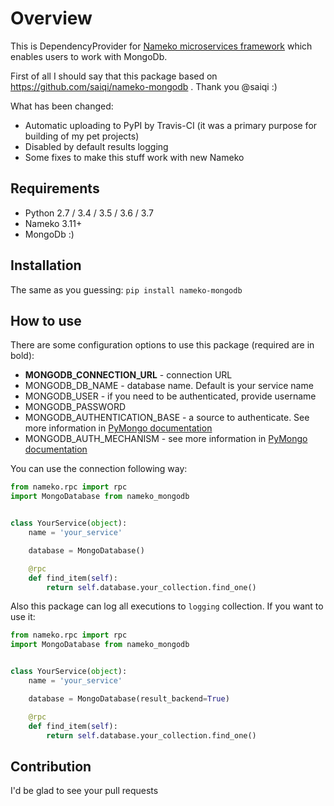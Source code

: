 # Overview

This is DependencyProvider for [Nameko microservices framework](https://www.nameko.io) which
enables users to work with MongoDb.

First of all I should say that this package based on https://github.com/saiqi/nameko-mongodb . Thank you @saiqi :)

What has been changed:

* Automatic uploading to PyPI by Travis-CI (it was a primary purpose for building of my pet projects)
* Disabled by default results logging
* Some fixes to make this stuff work with new Nameko

## Requirements

* Python 2.7 / 3.4 / 3.5 / 3.6 / 3.7
* Nameko 3.11+
* MongoDb :)

## Installation

The same as you guessing: `pip install nameko-mongodb`

## How to use

There are some configuration options to use this package (required are in bold):

* **MONGODB_CONNECTION_URL** - connection URL
* MONGODB_DB_NAME - database name. Default is your service name
* MONGODB_USER - if you need to be authenticated, provide username
* MONGODB_PASSWORD
* MONGODB_AUTHENTICATION_BASE - a source to authenticate. See more information in [PyMongo documentation](http://api.mongodb.com/python/current/examples/authentication.html)
* MONGODB_AUTH_MECHANISM - see more information in [PyMongo documentation](http://api.mongodb.com/python/current/examples/authentication.html)

You can use the connection following way:

```python
from nameko.rpc import rpc
import MongoDatabase from nameko_mongodb


class YourService(object):
    name = 'your_service'

    database = MongoDatabase()

    @rpc
    def find_item(self):
        return self.database.your_collection.find_one()

```

Also this package can log all executions to `logging` collection. If you want to use it:

```python
from nameko.rpc import rpc
import MongoDatabase from nameko_mongodb


class YourService(object):
    name = 'your_service'

    database = MongoDatabase(result_backend=True)

    @rpc
    def find_item(self):
        return self.database.your_collection.find_one()

```

## Contribution

I'd be glad to see your pull requests